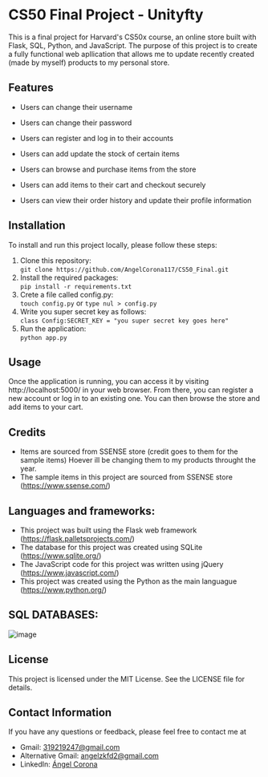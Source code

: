 # CS50 Final Project -  Unityfty

This is a final project for Harvard's CS50x course, an online store built with Flask, SQL, Python, and JavaScript. The purpose of this project is to create a fully functional web apllication that allows me to update recently created (made by myself) products to my personal store.

## Features


- Users can change their username
- Users can change their password
- Users can register and log in to their accounts
- Users can add update the stock of certain items
- Users can browse and purchase items from the store
- Users can add items to their cart and checkout securely

- Users can view their order history and update their profile information

## Installation

To install and run this project locally, please follow these steps:

1. Clone this repository: <br> `git clone https://github.com/AngelCorona117/CS50_Final.git`
2. Install the required packages: <br> `pip install -r requirements.txt`
3. Crete a file called config.py: <br>`touch config.py` or  `type nul > config.py`
4. Write you super secret key as follows: <br> `class Config:SECRET_KEY = "you super secret key goes here"`
5. Run the application: <br> `python app.py`

## Usage

Once the application is running, you can access it by visiting http://localhost:5000/ in your web browser. From there, you can register a new account or log in to an existing one. You can then browse the store and add items to your cart. 

## Credits
- Items are sourced from SSENSE store (credit goes to them for the sample items) Hoever ill be changing them to my products throught the year.
- The sample items in this project are sourced from SSENSE store (https://www.ssense.com/)


## Languages and frameworks:
- This project was built using the Flask web framework (https://flask.palletsprojects.com/)
- The database for this project was created using SQLite (https://www.sqlite.org/)
- The JavaScript code for this project was written using jQuery (https://www.javascript.com/)
- This project was created using the Python as the main languague  (https://www.python.org/)

## SQL DATABASES:
![image](https://user-images.githubusercontent.com/114787259/233714123-2002056e-b4bd-46bb-849d-341bcf14fef8.png)

## License

This project is licensed under the MIT License. See the LICENSE file for details.

## Contact Information

If you have any questions or feedback, please feel free to contact me at

- Gmail: [319219247@gmail.com](mailto:319219247@gmail.com)
- Alternative Gmail: [angelzkfd2@gmail.com](mailto:angelzkfd2@gmail.com)
- LinkedIn: [Ángel Corona](https://www.linkedin.com/in/%C3%A1ngel-corona-62b924268/)

